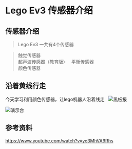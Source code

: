 # Lego Ev3 传感器介绍
## 传感器介绍
>Lego Ev3 一共有4个传感器

>触觉传感器  
>超声波传感器（教育版）  
>平衡传感器  
>颜色传感器

## 沿着黄线行走
今天学习利用颜色传感器，让lego机器人沿着线走  
![黑板报](https://yyer.github.io/img/lego-ev3-20180321-1.jpg)


![演示台](https://yyer.github.io/img/lego-ev3-20180321-2.jpg)


## 参考资料
https://www.youtube.com/watch?v=ye3MhVA9Rhs
